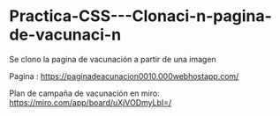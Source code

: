 # Practica-CSS---Clonaci-n-pagina-de-vacunaci-n
Se clono la pagina de vacunación a partir de una imagen

Pagina : https://paginadeacunacion0010.000webhostapp.com/
 
Plan de campaña de vacunación en miro: https://miro.com/app/board/uXjVODmyLbI=/
